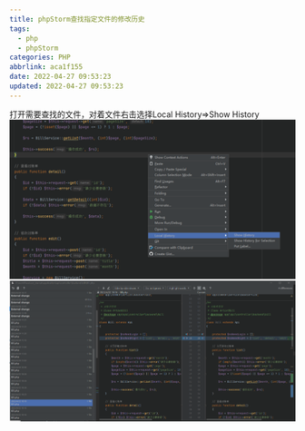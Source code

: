 ```yaml
---
title: phpStorm查找指定文件的修改历史
tags:
  - php
  - phpStorm
categories: PHP
abbrlink: aca1f155
date: 2022-04-27 09:53:23
updated: 2022-04-27 09:53:23
---
```

打开需要查找的文件，对着文件右击选择Local History=>Show History
![](/images/phpstorm_show_history_1.png)
![](/images/phpstorm_show_history_2.png)